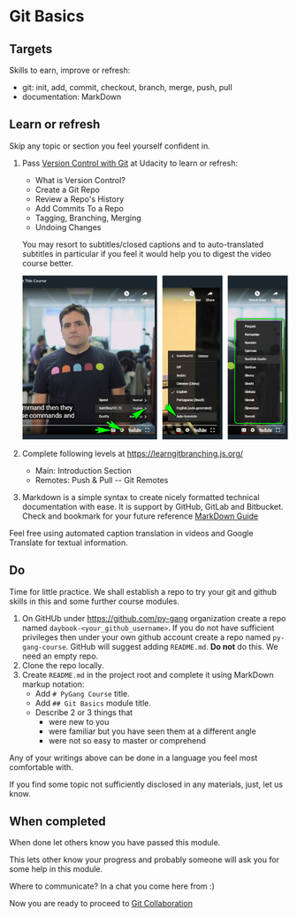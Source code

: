 # Git Basics

## Targets

Skills to earn, improve or refresh:
 - git: init, add, commit, checkout, branch, merge, push, pull
 - documentation: MarkDown 

## Learn or refresh

Skip any topic or section you feel yourself confident in.

1. Pass [Version Control with Git](https://classroom.udacity.com/courses/ud123/)
   at Udacity to learn or refresh:
   - What is Version Control?
   - Create a Git Repo
   - Review a Repo's History
   - Add Commits To a Repo
   - Tagging, Branching, Merging
   - Undoing Changes
   
   You may resort to subtitles/closed captions and
   to auto-translated subtitles in particular if you feel
   it would help you to digest the video course better.
   
   ![youtube-CC-guide](./img/youtube-captions.png)
   
2. Complete following levels at https://learngitbranching.js.org/
   - Main: Introduction Section
   - Remotes: Push & Pull -- Git Remotes
3. Markdown is a simple syntax to create nicely formatted 
   technical documentation with ease. It is support by GitHub,
   GitLab and Bitbucket. Check and bookmark for your future reference
   [MarkDown Guide](https://guides.github.com/features/mastering-markdown/)

Feel free using automated caption translation in videos
and Google Translate for textual information.

## Do

Time for little practice. We shall establish a repo
to try your git and github skills in this and some further
course modules.

1. On GitHUb under https://github.com/py-gang organization create a repo
   named `daybook-<your_github_username>`.
   If you do not have sufficient privileges then under your own github
   account create a repo named `py-gang-course`.
   GitHub will suggest adding `README.md`. **Do not** do this. We need
   an empty repo. 
1. Clone the repo locally.
1. Create `README.md` in the project root and complete it using
   MarkDown markup notation:
   - Add `# PyGang Course` title.
   - Add `## Git Basics` module title.
   - Describe 2 or 3 things that
     * were new to you
     * were familiar but you have seen them at a different angle
     * were not so easy to master or comprehend

Any of your writings above can be done in a language you
feel most comfortable with.

If you find some topic not sufficiently disclosed in any
materials, just, let us know.

## When completed

When done let others know you have passed this module.

This lets other know your progress and probably someone
will ask you for some help in this module.

Where to communicate? In a chat you come here from :)

Now you are ready to proceed to 
[Git Collaboration](./git-collaboration.md)

